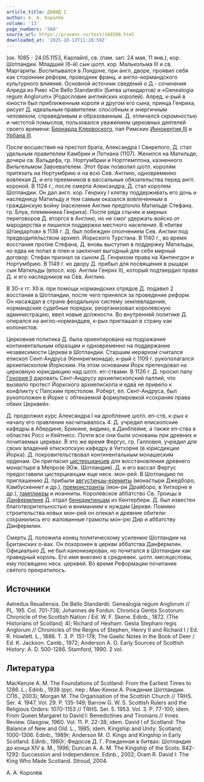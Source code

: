 ```yaml
---
article_title: ДАВИД I
author: А. А. Королёв
volume: '13'
page_numbers: '568'
source_url: https://pravenc.ru/text/168508.html
downloaded_at: '2025-10-13T11:28:59Z'
---
```


(ок. 1085 - 24.05.1153, Карлайл), св. (пам. зап. 24 мая, 11 янв.), кор. Шотландии. Младший (6-й) сын шотл. кор. Малькольма III и св. Маргариты. Воспитывался в Лондоне, при англ. дворе, проявил себя как сторонник реформ, проводник франц. и англо-нормандского культурного влияния. Основной источник сведений о Д.- сочинения Алреда из Риво «De Bello Standardii» (Битва штандартов) и «Genealogia regum Anglorum» (Родословие английских королей). Алред, к-рый в юности был приближенным короля и другом его сына, принца Генриха, рисует Д. идеальным правителем: способным и энергичным человеком, справедливым и образованным. Д. отличался скромностью и чистотой помыслов, пользовался уважением церковных деятелей своего времени: [Бернарда Клервоского](<https://pravenc.ru/text/Бернард Клервоский.html>), пап Римских [Иннокентия III](<https://pravenc.ru/text/Иннокентия III.html>) и [Урбана III](<https://pravenc.ru/text/Урбан III.html>).

После восшествия на престол брата, Александра I Свирепого, Д. стал удельным правителем Камбрии и Лотиана (1107). Женился на Матильде, дочери св. Вальдефа, гр. Нортумбрии и Нортгемптона, казненного Вильгельмом Завоевателем. Этот брак позволил шотл. королям притязать на Нортумбрию и на всю Сев. Англию, одновременно вовлекая Д. и его преемников в вассальные обязательства перед англ. короной. В 1124 г., после смерти Александра, Д. стал королем Шотландии. Он дал англ. кор. Генриху I клятву поддерживать его дочь и наследницу Матильду и тем самым оказался вовлеченным в гражданскую войну (население Англии предпочло Матильде Стефана, гр. Блуа, племянника Генриха). После ряда стычек и мирных переговоров Д. вторгся в Англию, но не смог удержать войско от мародерства и лишился поддержки местного населения. В «битве Штандартов» в 1138 г. Д. был побежден ополчением Сев. Англии под предводительством архиеп. Йоркского Турстана. В 1140 г., во время восстания против Стефана, Д. вновь выступил в поддержку Матильды, но едва не попал в плен и заключил выгодный для себя мирный договор: Стефан признал за сыном Д. Генрихом права на Хантингдон и Нортумбрию. В 1149 г. ко двору Д. прибыл для посвящения в рыцари сын Матильды (впосл. кор. Англии Генрих II), который подтвердил права Д. и его наследников на Сев. Англию.

В 30-х гг. XII в. при помощи нормандских отрядов Д. подавил 2 восстания в Шотландии, после чего принялся за проведение реформ. Он насаждал в стране феодальную систему землевладения, нормандские судебные порядки, реорганизовал королевскую администрацию, ввел новые должности. Во внутренней политике Д. опирался на англо-нормандцев, к-рых приглашал в страну как колонистов.

Церковная политика Д. была ориентирована на подражание континентальным образцам и одновременно на поддержание независимости Церкви в Шотландии. Старшим иерархом считался епископ Сент-Андруса (Кеннригмонада), к-рый с 1109 г. рукополагался архиепископом Йоркским. На этом основании Йорк претендовал на церковную юрисдикцию над шотл. еп-ствами. В 1126 г. Д. просил папу [Гонория II](<https://pravenc.ru/text/Гонорий II.html>) даровать Сент-Андрусу архиепископский паллий, что вызвало протест Йоркского архиепископа и едва не привело к конфликту с Папским престолом. Роберт, еп. Сент-Андруса, был рукоположен в Йорке с обтекаемой формулировкой «сохраняя права обеих Церквей».

Д. продолжил курс Александра I на дробление шотл. еп-ств, к-рых к началу его правления насчитывалось 4. Д. учредил епископские кафедры в Абердине, Брикине, видимо, в Данблейне, а также еп-ства в областях Росс и Кейтнесс. Почти все они были основаны при древних и почитаемых церквах. В это же время Фергус, гр. Галловея, учредил для своих владений епископскую кафедру в Уитхорне (в юрисдикции Йорка). Д. покровительствовал континентальным монашеским орденам. Он пригласил [цистерцианцев](https://pravenc.ru/text/Цистерцианцы.html) для восстановления древнего монастыря в Мелрозе (Юж. Шотландия). Д. и его вассал Фергус предоставили цистерцианцам еще неск. мон-рей. В Шотландию по приглашению Д. прибыли [августинцы-еремиты](https://pravenc.ru/text/августинцы-еремиты.html) (монастыри Джедборо, Камбускеннет и др.), [премонстранты](https://pravenc.ru/text/премонстранты.html) (мон-ри Драйборо, в Уитхорне и др.), [тамплиеры](https://pravenc.ru/text/тамплиеры.html) и иоанниты. Королевское аббатство Св. Троицы в [Данфермлине](https://pravenc.ru/text/Данфермлине.html) Д. отдал [бенедиктинцам](https://pravenc.ru/text/бенедиктинцам.html) из Кентербери. Д. был известен благотворительностью и вниманием к нуждам Церкви. Помимо строительства новых мон-рей он опекал и древние обители: сохранились его жалованные грамоты мон-рю Дир и аббатству Данфермлин.

Смерть Д. положила конец политическому усилению Шотландии на Британских о-вах. Он похоронен в церкви аббатства Данфермлин. Официально Д. не был канонизирован, но почитался в Шотландии как праведный король. Его имя внесено в средневек. шотл. месяцесловы, ему посвящено неск. церквей. Во время Реформации почитание святого прекратилось.

## Источники

Aelredus Reuallensis. De Bello Standardii. Genealogia regum Anglorum // PL. 195. Col. 701-738; Johannes de Fordun. Chronica Gentis Scotorum: Chronicle of the Scottish Nation / Ed. W. F. Skene. Edinb., 1872. (The Historians of Scotland; 4); Richard of Hexham. Gesta Stephani regis Anglorum // Chronicles of the Reigns of Stephen, Henry II and Richard I / Ed. R. Howlett. L., 1886. T. 3. P. 151-178; The Gaelic Notes in the Book of Deer / Ed. K. Jackson. Camb., 1972; Anderson A. O. Early Sources of Scottish History: A. D. 500-1286. Stamford, 1990. 2 vol.

## Литература

MacKenzie A. M. The Foundations of Scotland: From the Earliest Times to 1286. L.; Edinb., 1938 (рус. пер.: Мак-Кензи А. Рождение Шотландии. СПб., 2003); Morgan M. The Organisation of the Scottish Church // TRHS. Ser. 4. 1947. Vol. 29. P. 135-149; Barrow G. W. S. Scottish Rulers and the Religious Orders: 1070-1153 // TRHS. Ser. 5. 1953. Vol. 3. P. 77-100; idem. From Queen Margaret to David I: Benedictines and Tironians // Innes Review. Glasgow, 1960. Vol. 11. P. 22-38; idem. David I of Scotland: The Balance of New and Old. L., 1985; idem. Kingship and Unity: Scotland, 1000-1306. Edinb., 1989r; Anderson M. O. Kings and Kingship in Early Scotland. Edinb., 1980r; Федосов Д. Г. Рожденная в битвах: Шотландия до конца XIV в. М., 1996; Duncan A. A. M. The Kingship of the Scots: 842-1292: Succession and Independence. Edinb., 2002; Oram R. David I: The King Who Made Scotland. Stroud, 2004.

А. А. Королёв
